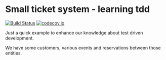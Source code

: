 # Small ticket system - learning tdd

[![Build Status][travis-image]][travis-url] [![codecov.io](https://codecov.io/gh/SirSandmann/str_tdd_projekt/coverage.svg?branch=master)](https://codecov.io/gh/SirSandmann/str_tdd_projekt?branch=master)

Just a quick example to enhance our knowledge about test driven development.

We have some customers, various events and reservations between those entities.

[travis-image]: https://travis-ci.org/SirSandmann/str_tdd_projekt.svg?branch=master
[travis-url]: https://travis-ci.org/SirSandmann/str_tdd_projekt
